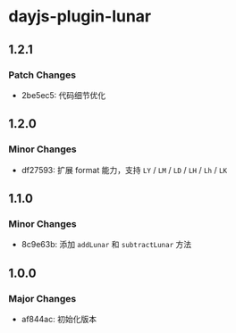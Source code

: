 # dayjs-plugin-lunar

## 1.2.1

### Patch Changes

- 2be5ec5: 代码细节优化

## 1.2.0

### Minor Changes

- df27593: 扩展 format 能力，支持 `LY` / `LM` / `LD` / `LH` / `Lh` / `LK`

## 1.1.0

### Minor Changes

- 8c9e63b: 添加 `addLunar` 和 `subtractLunar` 方法

## 1.0.0

### Major Changes

- af844ac: 初始化版本
